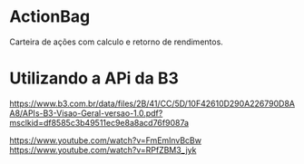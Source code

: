 # ActionBag
Carteira de ações com calculo e retorno de rendimentos.

# Utilizando a APi da B3 
https://www.b3.com.br/data/files/2B/41/CC/5D/10F42610D290A226790D8AA8/APIs-B3-Visao-Geral-versao-1.0.pdf?msclkid=df8585c3b49511ec9e8a8acd76f9087a

https://www.youtube.com/watch?v=FmEmlnvBcBw
https://www.youtube.com/watch?v=RPfZBM3_jyk
